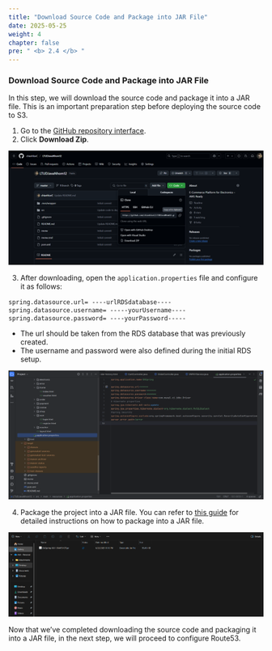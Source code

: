 ```yaml
---
title: "Download Source Code and Package into JAR File"
date: 2025-05-25
weight: 4
chapter: false
pre: " <b> 2.4 </b> "
---
```


### Download Source Code and Package into JAR File

In this step, we will download the source code and package it into a JAR file. This is an important preparation step before deploying the source code to S3.

1. Go to the [GitHub repository interface](https://github.com/chianhluvC/LTUDJavaNhom12).
2. Click **Download Zip**.

![jar](/images/2.prerequisite/031-jar-step1.png)

3. After downloading, open the `application.properties` file and configure it as follows:

```properties
spring.datasource.url= ----urlRDSdatabase----
spring.datasource.username= -----yourUsername----
spring.datasource.password= ----yourPassword-----
```

  + The url should be taken from the RDS database that was previously created.
  + The username and password were also defined during the initial RDS setup.

![jar](/images/2.prerequisite/032-jar-step2.png)

4. Package the project into a JAR file. You can refer to [this guide](https://sarangsurve.medium.com/create-a-jar-file-in-intellij-idea-5c876ca06689) for detailed instructions on how to package into a JAR file.
  
![jar](/images/2.prerequisite/033-jar-step3.png)


Now that we’ve completed downloading the source code and packaging it into a JAR file, in the next step, we will proceed to configure Route53.